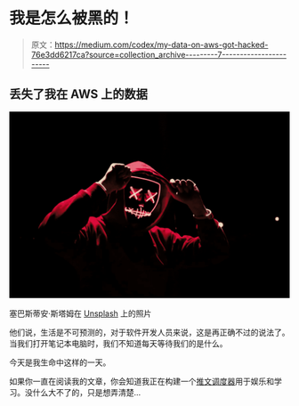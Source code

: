 # 我是怎么被黑的！

> 原文：<https://medium.com/codex/my-data-on-aws-got-hacked-76e3dd6217ca?source=collection_archive---------7----------------------->

## 丢失了我在 AWS 上的数据

![](img/ad96d2ab29cc1564b7fab058dc65be02.png)

塞巴斯蒂安·斯塔姆在 [Unsplash](https://unsplash.com/s/photos/hacker?utm_source=unsplash&utm_medium=referral&utm_content=creditCopyText) 上的照片

他们说，生活是不可预测的，对于软件开发人员来说，这是再正确不过的说法了。当我们打开笔记本电脑时，我们不知道每天等待我们的是什么。

今天是我生命中这样的一天。

如果你一直在阅读我的文章，你会知道我正在构建一个[推文调度器](/javarevisited/a-complete-guide-to-build-and-deploy-a-saas-product-from-scratch-669042348dd8)用于娱乐和学习。没什么大不了的，只是想弄清楚…